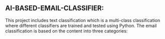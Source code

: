 AI-BASED-EMAIL-CLASSIFIER:
--------------------
This project includes text classification which is a multi-class classification where different classifiers are trained and tested using Python. The email classification is based on the content into three categories: